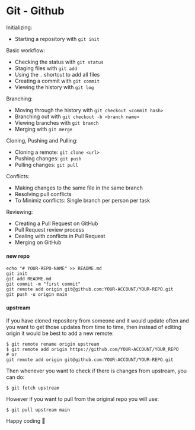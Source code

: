 # Git - Github

Initializing:

- Starting a repository with `git init`

Basic workflow:

- Checking the status with `git status`
- Staging files with `git add`
- Using the `.` shortcut to add all files
- Creating a commit with `git commit`
- Viewing the history with `git log`

Branching:

- Moving through the history with `git checkout <commit hash>`
- Branching out with `git checkout -b <branch name>`
- Viewing branches with `git branch`
- Merging with `git merge`

Cloning, Pushing and Pulling:

- Cloning a remote: `git clone <url>`
- Pushing changes: `git push`
- Pulling changes: `git pull`

Conflicts:

- Making changes to the same file in the same branch
- Resolving pull conflicts
- To Minimiz conflicts: Single branch per person per task

Reviewing:

- Creating a Pull Request on GitHub
- Pull Request review process
- Dealing with conflicts in Pull Request
- Merging on GitHub

#### new repo

```
echo "# YOUR-REPO-NAME" >> README.md
git init
git add README.md
git commit -m "first commit"
git remote add origin git@github.com:YOUR-ACCOUNT/YOUR-REPO.git
git push -u origin main

```

#### upstream

If you have cloned repository from someone and it would update often and you want to get those updates from time to time, then instead of editing origin it would be best to add a new remote:

```
$ git remote rename origin upstream
$ git remote add origin https://github.com/YOUR-ACCOUNT/YOUR_REPO
# or
git remote add origin git@github.com:YOUR-ACCOUNT/YOUR-REPO.git
```

Then whenever you want to check if there is changes from upstream, you can do:

```
$ git fetch upstream
```

However if you want to pull from the original repo you will use:

```
$ git pull upstream main
```

Happy coding 🙂
